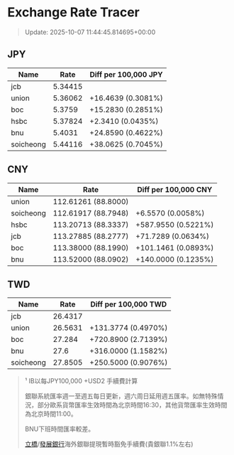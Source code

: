 # Exchange Rate Tracer

> Update: 2025-10-07 11:44:45.814695+00:00

## JPY

| Name      |    Rate | Diff per 100,000 JPY   |
|-----------|---------|------------------------|
| jcb       | 5.34415 |                        |
| union     | 5.36062 | +16.4639 (0.3081%)     |
| boc       | 5.3759  | +15.2830 (0.2851%)     |
| hsbc      | 5.37824 | +2.3410 (0.0435%)      |
| bnu       | 5.4031  | +24.8590 (0.4622%)     |
| soicheong | 5.44116 | +38.0625 (0.7045%)     |

## CNY

| Name      | Rate                | Diff per 100,000 CNY   |
|-----------|---------------------|------------------------|
| union     | 112.61261	(88.8000) |                        |
| soicheong | 112.61917	(88.7948) | +6.5570 (0.0058%)      |
| hsbc      | 113.20713	(88.3337) | +587.9550 (0.5221%)    |
| jcb       | 113.27885	(88.2777) | +71.7289 (0.0634%)     |
| boc       | 113.38000	(88.1990) | +101.1461 (0.0893%)    |
| bnu       | 113.52000	(88.0902) | +140.0000 (0.1235%)    |

## TWD

| Name      |    Rate | Diff per 100,000 TWD   |
|-----------|---------|------------------------|
| jcb       | 26.4317 |                        |
| union     | 26.5631 | +131.3774 (0.4970%)    |
| boc       | 27.284  | +720.8900 (2.7139%)    |
| bnu       | 27.6    | +316.0000 (1.1582%)    |
| soicheong | 27.8505 | +250.5000 (0.9076%)    |


> ¹ IB以每JPY100,000 +USD2 手續費計算
>
> 銀聯系統匯率週一至週五每日更新，週六周日延用週五匯率。如無特殊情況，部分歐系貨幣匯率生效時間為北京時間16:30，其他貨幣匯率生效時間為北京時間11:00。
>
> BNU下班時間匯率較差。
>
> [立橋](https://www.wlbank.com.mo/uploads/ueditor/file/20181211/1544536513900230.pdf)/[發展銀行](https://www.mdb.com.mo/Service_Charges_20230728.pdf)海外銀聯提現暫時豁免手續費(貴銀聯1.1%左右)

